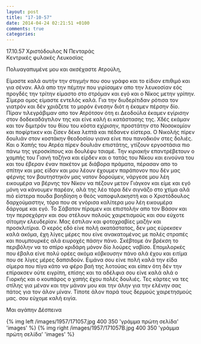 ```yaml
---
layout: post
title: "17-10-57"
date: 2014-04-24 02:21:51 +0100
comments: true
categories: 
---
```


17.10.57 Χριστόδουλος Ν Πενταράς<br/>
Κεντρικές φυλακές Λευκοσίας 

Πολυαγαπυμένε μου και ακσέχαστε Ατρούλη,

Είμαστε καλά αυτήν την στιγμήν που σου γράφο και το είδιον επιθιμό και για σέναν. Αλά απο την πέμτην που γιρίσαμεν απο την λευκοσίαν εός προγδές την τρίτην είμαστο στο στρόμαν και εγό και ο Νίκος μετην γρίπην. Σίμερα ομος είμαστε εντελός καλά. Για την διυδερίτιδαν ρότισα τον γιατρόν και δέν χριάζετε το μορόν ένεσην διότ η έκαμεν πέρσην δίο. Πίραν τιλεγράβιμαν απο τον Ατρότσον ότη ει Δεοδούλα έκαμεν εγίρισην στον δοδεκαδάγτιλον της και είνε καλή ει κατάστασης της. Χδές εκάμαν και τον διμιτρόν του θίου του κόστα εχίρισην, προστάτην στο Νοσοκομίον και ποφίρτικεν και ζίσεν δέκα λεπτά και πέδανεν είστερα. Ο Νικολής πίρεν δουλιάν στον κοστάκην θεοδοσίου γιανα είνε που πανοδκιόν στες δολιές. Και ο Χαπής του Ατρέα πίρεν δουλιάν επιστάτης, γτίζουν εργοστάσια πιο πάνω της γεροσκίπους και δουλέφυ τσιαμέ. Την κιριακήν επαντρέβετουν ο χαμπής του Γιανή ταζήνα και είρδεν και ο τατάς του Νίκου και εινούνα του και του έβεραν έναν πακέτον με διάβορα πράματα, πέρασαν απο το σπίτην και μας είδαν και μου λέουν έχουμεν παράπονον που δέν μας φέρνης τον βαυτηστηκόν μας νατον δορούμεν, νάργεσε μου λέη εικουμέρα να βέρνης τον Νίκον να πέζουν μετον Γιάγκον και είμε και εγό μόνη να κάνουμεν παρέαν, αλά της λέο τόρα δέν σιγνάζο στο χτίμα αλά πιό είστερα πουδα βοηδίηση ο θεός ναποφυλακηστή και ο Χριστόδουλος δαρχούμαστην, τόρα που σε γνόρισα καλίτερα μου λέη εικουμέρα δάργομε και εγό.
Το Σάβατον πίραμεν και επιστολήν απο τον Βάσον και την περσεχόρην και σου στέλουν πολούς χαιρετισμούς και σου εύχοτε σίτομην ελευδερίαν. Μας έστιλαν και φοτοχραβίες μαζήν και προσκλιτίρια. Ο κερός εδό είνε πολή ακατάστατος, δεν μας εύρεκσεν καλά ακόμα, έχη λίγες μέρες που είνε ανακατομένος με πολές στραπές και πουμπουρκές αλά ειυροχές πάσην πάνο. Σκέβτομε άν βρέκση το περιβόλην να το σπίρο κριδάρη μόνον δίο λούρες ναβίσο. Επομιλορκές που έβαλα είνε πολύ ορέες ακόμα κόβκουσην πάνο αλά έχου και ειτίμα που σε λίγες μέρες δαπσιδούν. Ειμάνα σου είνε πολή καλά την είδα σίμερα που πίγα κάτο να φέρο βαή της λοτούας και είπεν ότη δέν την επίρακσεν ούτε ειγρίπη, επίσης και τα αδέλφια σου είνε καλά αλά ο Γιορκής και ο κουπάρος ο χαπής έχου πολές δουλιές. Τες κάρτες να τες στίλης για μέναν και την μάναν μου και την άλην για την ελένην σας πάτος για τον άλον μίναν. Τίποτε άλον παρά τους δερμούς χαιρετησμούς μας. σου εύχομε καλή ειγία.

Μαι αγάπην Δέσπεινα

{% img left /images/1957/171057.jpg 400 350 'γράμμα πρώτη σελίδα' 'images' %}
{% img right /images/1957/171057B.jpg 400 350 'γράμμα πρώτη σελίδα' 'images' %}
